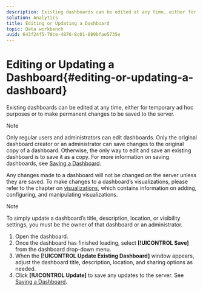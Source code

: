 ```yaml
---
description: Existing dashboards can be edited at any time, either for temporary ad hoc purposes or to make permanent changes to be saved to the server.
solution: Analytics
title: Editing or Updating a Dashboard
topic: Data workbench
uuid: 643f24f5-78ce-4876-8c01-889bfae5735e
---
```


# Editing or Updating a Dashboard{#editing-or-updating-a-dashboard}

Existing dashboards can be edited at any time, either for temporary ad hoc purposes or to make permanent changes to be saved to the server.

>[!NOTE]
>
>Only regular users and administrators can edit dashboards. Only the original dashboard creator or an administrator can save changes to the original copy of a dashboard. Otherwise, the only way to edit and save an existing dashboard is to save it as a copy. For more information on saving dashboards, see [Saving a Dashboard](../../../home/c-adobe-data-workbench-dashboard/c-dashboards/t-saving-a-dashboard.md#task-4132cf487bc640149c91afd0b7b0701e).

Any changes made to a dashboard will not be changed on the server unless they are saved. To make changes to a dashboard’s visualizations, please refer to the chapter on [visualizations](../../../home/c-adobe-data-workbench-dashboard/c-visualizations/c-visualizations.md#concept-426ed20f270f4be48ecc3574f3078d8e), which contains information on adding, configuring, and manipulating visualizations.

>[!NOTE]
>
>To simply update a dashboard’s title, description, location, or visibility settings, you must be the owner of that dashboard or an administrator.

1. Open the dashboard.
1. Once the dashboard has finished loading, select **[!UICONTROL Save]** from the dashboard drop-down menu.
1. When the **[!UICONTROL Update Existing Dashboard]** window appears, adjust the dashboard title, description, location, and sharing options as needed.
1. Click **[!UICONTROL Update]** to save any updates to the server. See [Saving a Dashboard](../../../home/c-adobe-data-workbench-dashboard/c-dashboards/t-saving-a-dashboard.md#task-4132cf487bc640149c91afd0b7b0701e).
